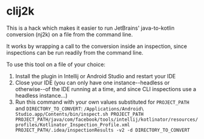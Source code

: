 # clij2k

This is a hack which makes it easier to run JetBrains' java-to-kotlin conversion (nj2k) on a file from the command line.

It works by wrapping a call to the conversion inside an inspection, since inspections can be run readily from the command line.

To use this tool on a file of your choice:
1. Install the plugin in Intellij or Android Studio and restart your IDE
2. Close your IDE (you can only have one instance--headless or otherwise--of the IDE running at a time, and since CLI inspections use a headless instance...)
3. Run this command with your own values substituted for `PROJECT_PATH` and `DIRECTORY_TO_CONVERT`: 
``` /Applications/Android\ Studio.app/Contents/bin/inspect.sh PROJECT_PATH PROJECT_PATH/java/com/facebook/tools/intellij/kotlinator/resources/profiles/Kotlinator_Inspection_Profile.xml PROJECT_PATH/.idea/inspectionResults -v2 -d DIRECTORY_TO_CONVERT ```
